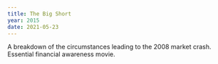 ```yaml
---
title: The Big Short
year: 2015
date: 2021-05-23
---
```


A breakdown of the circumstances leading to the 2008 market crash. Essential financial awareness movie.  

